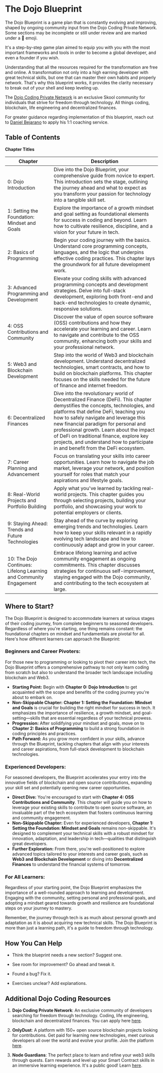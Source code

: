 # The Dojo Blueprint

The Dojo Blueprint is a game plan that is constantly evolving and improving, shaped by ongoing community input from the Dojo Coding Private Network. Some sections may be incomplete or still under review and are marked under a 🚧 emoji.

It's a step-by-step game plan aimed to equip you with you with the most important frameworks and tools in order to become a global developer, and even a founder if you wish.

Understanding that all the resources required for the transformation are free and online. A transformation not only into a high earning developer with great technical skills, but one that can master their own habits and properly network. That's why this blueprint works, it provides the clarity necessary to break out of your shell and keep leveling up.

The [Dojo Coding Private Network](https://skool.com/dojo-coding) is an exclusive Skool community for individuals that strive for freedom through technology. All things coding, blockchain, life engineering and decentralized finances.

For greater guidance regarding implementation of this blueprint, reach out to [Daniel Bejarano](https://instagram.com/danielbejaranocr) to apply his 1:1 coaching service.

## Table of Contents

**Chapter Titles**

| Chapter                                                            | Description                                                                                                                                                                                                                                                                                                                                                                                                                       |
| ------------------------------------------------------------------ | --------------------------------------------------------------------------------------------------------------------------------------------------------------------------------------------------------------------------------------------------------------------------------------------------------------------------------------------------------------------------------------------------------------------------------- |
| 0: Dojo Introduction                                               | Dive into the Dojo Blueprint, your comprehensive guide from novice to expert. This introduction sets the stage, outlining the journey ahead and what to expect as you transform your passion for technology into a tangible skill set.                                                                                                                                                                                            |
| 1: Setting the Foundation: Mindset and Goals                       | Explore the importance of a growth mindset and goal setting as foundational elements for success in coding and beyond. Learn how to cultivate resilience, discipline, and a vision for your future in tech.                                                                                                                                                                                                                       |
| 2: Basics of Programming                                           | Begin your coding journey with the basics. Understand core programming concepts, languages, and the logic that underpins effective coding practices. This chapter lays the groundwork for all future development work.                                                                                                                                                                                                            |
| 3: Advanced Programming and Development                            | Elevate your coding skills with advanced programming concepts and development strategies. Delve into full-stack development, exploring both front-end and back-end technologies to create dynamic, responsive solutions.                                                                                                                                                                                                          |
| 4: OSS Contributions and Community                                 | Discover the value of open source software (OSS) contributions and how they accelerate your learning and career. Learn to navigate and contribute to the OSS community, enhancing both your skills and your professional network.                                                                                                                                                                                                 |
| 5: Web3 and Blockchain Development                                 | Step into the world of Web3 and blockchain development. Understand decentralized technologies, smart contracts, and how to build on blockchain platforms. This chapter focuses on the skills needed for the future of finance and internet freedom.                                                                                                                                                                               |
| 6: Decentralized Finances                                          | Dive into the revolutionary world of Decentralized Finance (DeFi). This chapter demystifies the concepts, technologies, and platforms that define DeFi, teaching you how to safely navigate and leverage this new financial paradigm for personal and professional growth. Learn about the impact of DeFi on traditional finance, explore key projects, and understand how to participate in and benefit from the DeFi ecosystem. |
| 7: Career Planning and Advancement                                 | Focus on translating your skills into career opportunities. Learn how to navigate the job market, leverage your network, and position yourself for roles that match your aspirations and lifestyle goals.                                                                                                                                                                                                                         |
| 8: Real-World Projects and Portfolio Building                      | Apply what you've learned by tackling real-world projects. This chapter guides you through selecting projects, building your portfolio, and showcasing your work to potential employers or clients.                                                                                                                                                                                                                               |
| 9: Staying Ahead: Trends and Future Technologies                   | Stay ahead of the curve by exploring emerging trends and technologies. Learn how to keep your skills relevant in a rapidly evolving tech landscape and how to continuously adapt and grow in your career.                                                                                                                                                                                                                         |
| 10: The Dojo Continues: Lifelong Learning and Community Engagement | Embrace lifelong learning and active community engagement as ongoing commitments. This chapter discusses strategies for continuous self-improvement, staying engaged with the Dojo community, and contributing to the tech ecosystem at large.                                                                                                                                                                                    |

## Where to Start?

The Dojo Blueprint is designed to accommodate learners at various stages of their coding journey, from complete beginners to seasoned developers. Regardless of where you're starting, one thing remains constant: the foundational chapters on mindset and fundamentals are pivotal for all. Here's how different learners can approach the Blueprint:

### Beginners and Career Pivoters:

For those new to programming or looking to pivot their career into tech, the Dojo Blueprint offers a comprehensive pathway to not only learn coding from scratch but also to understand the broader tech landscape including blockchain and Web3.

- **Starting Point:** Begin with **Chapter 0: Dojo Introduction** to get acquainted with the scope and benefits of the coding journey you're about to embark on.
- **Non-Skippable Chapter:** **Chapter 1: Setting the Foundation: Mindset and Goals** is crucial for building the right mindset for success in tech. It emphasizes the importance of resilience, a growth mindset, and goal-setting—skills that are essential regardless of your technical prowess.
- **Progression:** After solidifying your mindset and goals, move on to **Chapter 2: Basics of Programming** to build a strong foundation in coding principles and practices.
- **Path Forward:** As you grow more confident in your skills, advance through the Blueprint, tackling chapters that align with your interests and career aspirations, from full-stack development to blockchain technologies.

### Experienced Developers:

For seasoned developers, the Blueprint accelerates your entry into the innovative fields of blockchain and open source contributions, expanding your skill set and potentially opening new career opportunities.

- **Direct Dive:** You're encouraged to start with **Chapter 4: OSS Contributions and Community**. This chapter will guide you on how to leverage your existing skills to contribute to open source software, an invaluable part of the tech ecosystem that fosters continuous learning and community engagement.
- **Non-Skippable Chapter:** Even for experienced developers, **Chapter 1: Setting the Foundation: Mindset and Goals** remains non-skippable. It's designed to complement your technical skills with a robust mindset for innovation, adaptation, and leadership in tech—qualities that distinguish great developers.
- **Further Exploration:** From there, you're well-positioned to explore advanced topics tailored to your interests and career goals, such as **Web3 and Blockchain Development** or diving into **Decentralized Finances** to understand the financial systems of tomorrow.

### For All Learners:

Regardless of your starting point, the Dojo Blueprint emphasizes the importance of a well-rounded approach to learning and development. Engaging with the community, setting personal and professional goals, and adopting a mindset geared towards growth and resilience are foundational steps on your journey to mastery.

Remember, the journey through tech is as much about personal growth and adaptation as it is about acquiring new technical skills. The Dojo Blueprint is more than just a learning path, it's a guide to freedom through technology.

## How You Can Help

- Think the blueprint needs a new section? Suggest one.

- See room for improvement? Go ahead and tweak it.

- Found a bug? Fix it.

- Exercises unclear? Add explanations.

## Additional Dojo Coding Resources

<!-- Here's a list of valuable educational resources that will help
deepen your understanding and enhance your skills in coding with Cairo
and staying abreast with Starknet developments: -->

1.  **Dojo Coding Private Network**: An exclusive community of developers searching for freedom through technology. Coding, life engineering, blockchain and decentralized finances. You can apply here [here](https://skool.com/dojo-coding).

2.  **OnlyDust**: A platform with 150+ open source blockchain projects looking for contributions. Get paid for learning new technologies, meet curious developers all over the world and evolve your profile. Join the platform [here](https://www.onlydust.com/?utm_medium=event&utm_source=danielbejarano).

3.  **Node Guardians**: The perfect place to learn and refine your web3 skills through quests. Earn rewards and level up your Smart Contract skills in an immersive learning experience. It's a public good! Learn [here](https://nodeguardians.io/).
